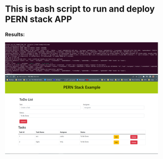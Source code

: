 # **This is bash script to run and deploy PERN stack APP**
### Results:
![](https://github.com/abdulrahman102/bash_script_project/blob/master/1.png)  
![](https://github.com/abdulrahman102/bash_script_project/blob/master/2.png)  
